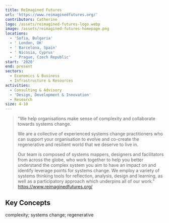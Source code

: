 ```yaml
---
title: ReImagined Futures
url: 'https://www.reimaginedfutures.org/'
contributors: Catherine
logo: /assets/reimagined-futures-logo.webp
image: /assets/reimagined-futures-homepage.png
locations:
  - 'Sofia, Bulgaria'
  - ' London, UK'
  - ' Barcelona, Spain'
  - ' Nicosia, Cyprus'
  - ' Prague, Czech Republic'
start: '2020'
end: present
sectors:
  - Economics & Business
  - Infrastructure & Resources
activities:
  - Consulting & Advisory
  - 'Design, Development & Innovation'
  - Research
size: 4-10
---
```

> "We help organisations make sense of complexity and collaborate towards systems change.
> 
> We are a collective of experienced systems change practitioners who can support your organisation to evolve and co-create the regenerative and resilient world that we deserve to live in.
> 
> Our team is composed of systems mappers, designers and facilitators from across the globe, who work together to help you better understand the complex system you aim to have an impact on and identify leverage points for systems change. We employ a variety of systems thinking tools for reflection, analysis, design and learning, as well as a participatory approach which underpins all of our work."
> https://www.reimaginedfutures.org/ 

## Key Concepts

complexity; systems change; regenerative
